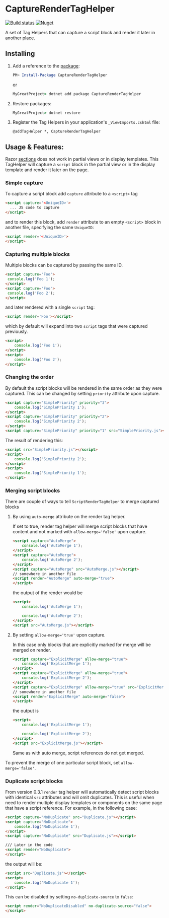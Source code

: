 # CaptureRenderTagHelper
[![Build status](https://ci.appveyor.com/api/projects/status/vwivx49nk3ofn0p7/branch/master?svg=true)](https://ci.appveyor.com/project/BerserkerDotNet/CaptureRendertaghelper/branch/master)
[![Nuget](https://buildstats.info/nuget/CaptureRenderTagHelper?v=0.3.1)](https://www.nuget.org/packages/CaptureRenderTagHelper)

A set of Tag Helpers that can capture a script block and render it later in another place.

## Installing
1. Add a reference to the [package](https://www.nuget.org/packages/CaptureRenderTagHelper):
    ```powershell
    PM> Install-Package CaptureRenderTagHelper
    ```
    or
    ```cmd
    MyGreatProject> dotnet add package CaptureRenderTagHelper
    ```
1. Restore packages:
    ```cmd
    MyGreatProject> dotnet restore
    ```
1. Register the Tag Helpers in your application's `_ViewImports.cshtml` file:
    ```
    @addTagHelper *, CaptureRenderTagHelper
    ```
    
## Usage & Features:
Razor [sections](https://docs.microsoft.com/en-us/aspnet/core/mvc/views/layout#sections) does not work in partial views or in display templates. This TagHelper will capture a `script` block in the partial view or in the display template and render it later on the page.

### Simple capture
To capture a script block add `capture` attribute to a `<script>` tag
```html
<script capture='<UniqueID>'>
  ... JS code to capture
</script>
```
and to render this block, add `render` attribute to an empty `<script>` block in another file, specifying the same `UniqueID`:
```html
<script render='<UniqueID>'>
</script>
```
### Capturing multiple blocks

Multiple blocks can be captured by passing the same ID.
```html
<script capture='Foo'>
 console.log('Foo 1');
</script>
<script capture='Foo'>
 console.log('Foo 2');
</script>
```
and later rendered with a single `script` tag:
```html
<script render='Foo'></script>
```
which by default will expand into two `script` tags that were captured previously.
```html
<script>
    console.log('Foo 1');
</script>
<script>
    console.log('Foo 2');
</script>
```

### Changing the order
By default the script blocks will be rendered in the same order as they were captured.
This can be changed by setting `priority` attribute upon capture.
```html
<script capture="SimplePriority" priority="3">
    console.log('SimplePriority 1');
</script>
<script capture="SimplePriority" priority="2">
    console.log('SimplePriority 2');
</script>
<script capture="SimplePriority" priority="1" src="SimplePriority.js"></script>
```
The result of rendering this:
```html
<script src="SimplePriority.js"></script>
<script>
    console.log('SimplePriority 2');
</script>
<script>
    console.log('SimplePriority 1');
</script>
``` 

### Merging script blocks
There are couple of ways to tell `ScriptRenderTagHelper` to merge captured blocks
1. By using `auto-merge` attribute on the render tag helper.

    If set to true, render tag helper will merge script blocks that have content and not marked with `allow-merge='false'` upon capture.
    ```html
    <script capture="AutoMerge">
        console.log('AutoMerge 1');
    </script>
    <script capture="AutoMerge">
        console.log('AutoMerge 2');
    </script>
    <script capture="AutoMerge" src="AutoMerge.js"></script>
    // somewhere in another file
    <script render="AutoMerge" auto-merge="true">
    </script>
    ```
    the output of the render would be
    ```html
    <script>
        console.log('AutoMerge 1');

        console.log('AutoMerge 2');
    </script>
    <script src="AutoMerge.js"></script>
    ```
2. By setting `allow-merge='true'` upon capture.

    In this case only blocks that are explicitly marked for merge will be merged on render.
    ```html
    <script capture="ExplicitMerge" allow-merge="true">
        console.log('ExplicitMerge 1');
    </script>
    <script capture="ExplicitMerge" allow-merge="true">
        console.log('ExplicitMerge 2');
    </script>
    <script capture="ExplicitMerge" allow-merge="true" src="ExplicitMerge.js"></script>
    // somewhere in another file
    <script render="ExplicitMerge" auto-merge="false">
    </script>
    ```
    the output is
    ```html
    <script>
        console.log('ExplicitMerge 1');

        console.log('ExplicitMerge 2');
    </script>
    <script src="ExplicitMerge.js"></script>
    ```
    Same as with auto merge, script references do not get merged.

To prevent the merge of one particular script block, set `allow-merge='false'`.

### Duplicate script blocks
From version 0.3.1 `render` tag helper will automatically detect script blocks with identical `src` attributes and will omit duplicates.
This is useful when need to render multiple display templates or components on the same page that have a script reference.
For example, in the following case:
```html
<script capture="NoDuplicate" src="Duplicate.js"></script>
<script capture="NoDuplicate">
    console.log('NoDuplicate 1');
</script>
<script capture="NoDuplicate" src="Duplicate.js"></script>

/// Later in the code
<script render="NoDuplicate">
</script>
```
the output will be:
```html
<script src="Duplicate.js"></script>
<script>
    console.log('NoDuplicate 1');
</script>
```
This can be disabled by setting `no-duplicate-source` to `false`:
```html
<script render="NoDuplicateDisabled" no-duplicate-source="false">
</script>
```